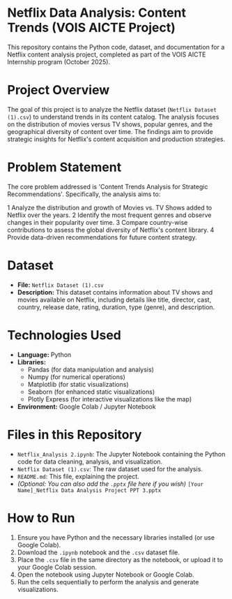 # Netflix Data Analysis: Content Trends (VOIS AICTE Project)

This repository contains the Python code, dataset, and documentation for a Netflix content analysis project, completed as part of the VOIS AICTE Internship program (October 2025).

# Project Overview

The goal of this project is to analyze the Netflix dataset (`Netflix Dataset (1).csv`) to understand trends in its content catalog. The analysis focuses on the distribution of movies versus TV shows, popular genres, and the geographical diversity of content over time. The findings aim to provide strategic insights for Netflix's content acquisition and production strategies.

# Problem Statement

The core problem addressed is 'Content Trends Analysis for Strategic Recommendations'. Specifically, the analysis aims to:

1 Analyze the distribution and growth of Movies vs. TV Shows added to Netflix over the years.
2 Identify the most frequent genres and observe changes in their popularity over time.
3 Compare country-wise contributions to assess the global diversity of Netflix's content library.
4 Provide data-driven recommendations for future content strategy.

# Dataset

* **File:** `Netflix Dataset (1).csv`
* **Description:** This dataset contains information about TV shows and movies available on Netflix, including details like title, director, cast, country, release date, rating, duration, type (genre), and description.

# Technologies Used

* **Language:** Python
* **Libraries:**
    * Pandas (for data manipulation and analysis)
    * Numpy (for numerical operations)
    * Matplotlib (for static visualizations)
    * Seaborn (for enhanced static visualizations)
    * Plotly Express (for interactive visualizations like the map)
* **Environment:** Google Colab / Jupyter Notebook

# Files in this Repository

* `Netflix_Analysis 2.ipynb`: The Jupyter Notebook containing the Python code for data cleaning, analysis, and visualization.
* `Netflix Dataset (1).csv`: The raw dataset used for the analysis.
* `README.md`: This file, explaining the project.
* *(Optional: You can also add the `.pptx` file here if you wish)* `[Your Name]_Netflix Data Analysis Project PPT 3.pptx`

# How to Run

1.  Ensure you have Python and the necessary libraries installed (or use Google Colab).
2.  Download the `.ipynb` notebook and the `.csv` dataset file.
3.  Place the `.csv` file in the same directory as the notebook, or upload it to your Google Colab session.
4.  Open the notebook using Jupyter Notebook or Google Colab.
5.  Run the cells sequentially to perform the analysis and generate visualizations.
